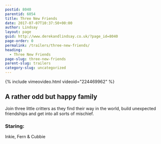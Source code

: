 ```yaml
---
postid: 8040
parentid: 6054
title: Three New Friends
date: 2017-07-07T10:37:50+00:00
author: Lindsay
layout: page
guid: http://www.derekandlindsay.co.uk/?page_id=8040
page-order: 0
permalink: /trailers/three-new-friends/
heading:
  - Three New Friends
page-slug: three-new-friends
parent-slug: trailers
category-slug: uncategorized
---
```

<!--more-->{% include vimeovideo.html videoid="224469962" %}

## A rather odd but happy family

Join three little critters as they find their way in the world, build unexpected friendships and get into all sorts of mischief.

### Staring:

Inkie, Fern & Cubbie